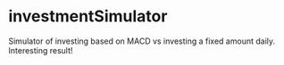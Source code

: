 # investmentSimulator
Simulator of investing based on MACD vs investing a fixed amount daily. Interesting result!
